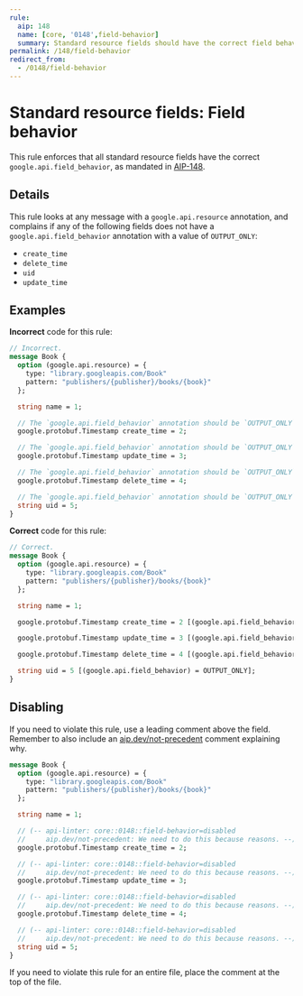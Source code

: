 ```yaml
---
rule:
  aip: 148
  name: [core, '0148',field-behavior]
  summary: Standard resource fields should have the correct field behavior.
permalink: /148/field-behavior
redirect_from:
  - /0148/field-behavior
---
```


# Standard resource fields: Field behavior

This rule enforces that all standard resource fields have the correct
`google.api.field_behavior`, as mandated in [AIP-148][].

## Details

This rule looks at any message with a `google.api.resource` annotation, and
complains if any of the following fields does not have a
`google.api.field_behavior` annotation with a value of `OUTPUT_ONLY`:

- `create_time`
- `delete_time`
- `uid`
- `update_time`

## Examples

**Incorrect** code for this rule:

```proto
// Incorrect.
message Book {
  option (google.api.resource) = {
    type: "library.googleapis.com/Book"
    pattern: "publishers/{publisher}/books/{book}"
  };

  string name = 1;

  // The `google.api.field_behavior` annotation should be `OUTPUT_ONLY`.
  google.protobuf.Timestamp create_time = 2;

  // The `google.api.field_behavior` annotation should be `OUTPUT_ONLY`.
  google.protobuf.Timestamp update_time = 3;

  // The `google.api.field_behavior` annotation should be `OUTPUT_ONLY`.
  google.protobuf.Timestamp delete_time = 4;

  // The `google.api.field_behavior` annotation should be `OUTPUT_ONLY`.
  string uid = 5;
}
```

**Correct** code for this rule:

```proto
// Correct.
message Book {
  option (google.api.resource) = {
    type: "library.googleapis.com/Book"
    pattern: "publishers/{publisher}/books/{book}"
  };

  string name = 1;

  google.protobuf.Timestamp create_time = 2 [(google.api.field_behavior) = OUTPUT_ONLY];

  google.protobuf.Timestamp update_time = 3 [(google.api.field_behavior) = OUTPUT_ONLY];

  google.protobuf.Timestamp delete_time = 4 [(google.api.field_behavior) = OUTPUT_ONLY];

  string uid = 5 [(google.api.field_behavior) = OUTPUT_ONLY];
}
```

## Disabling

If you need to violate this rule, use a leading comment above the field.
Remember to also include an [aip.dev/not-precedent][] comment explaining why.

```proto
message Book {
  option (google.api.resource) = {
    type: "library.googleapis.com/Book"
    pattern: "publishers/{publisher}/books/{book}"
  };

  string name = 1;

  // (-- api-linter: core::0148::field-behavior=disabled
  //     aip.dev/not-precedent: We need to do this because reasons. --)
  google.protobuf.Timestamp create_time = 2;

  // (-- api-linter: core::0148::field-behavior=disabled
  //     aip.dev/not-precedent: We need to do this because reasons. --)
  google.protobuf.Timestamp update_time = 3;

  // (-- api-linter: core::0148::field-behavior=disabled
  //     aip.dev/not-precedent: We need to do this because reasons. --)
  google.protobuf.Timestamp delete_time = 4;

  // (-- api-linter: core::0148::field-behavior=disabled
  //     aip.dev/not-precedent: We need to do this because reasons. --)
  string uid = 5;
}
```

If you need to violate this rule for an entire file, place the comment at the
top of the file.

[aip-148]: https://aip.dev/148
[aip.dev/not-precedent]: https://aip.dev/not-precedent
